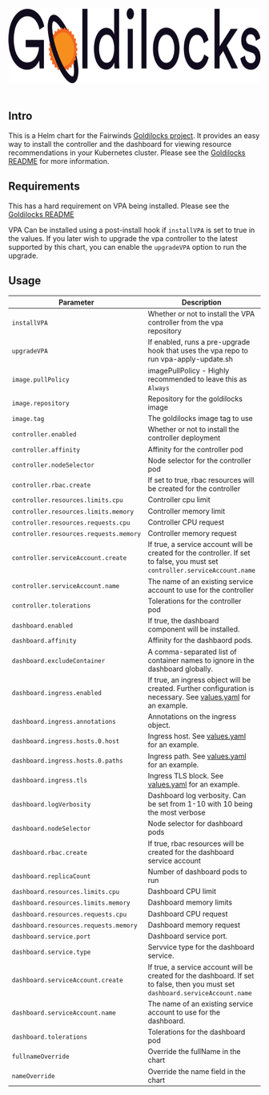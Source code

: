 <div align="center">
<a href="https://github.com/FairwindsOps/goldilocks"><img src="logo.svg" height="150" alt="Goldilocks" style="padding-bottom: 20px" /></a>
<br>
</div>

## Intro

This is a Helm chart for the Fairwinds [Goldilocks project](https://github.com/FairwindsOps/goldilocks). It provides an easy way to install the controller and the dashboard for viewing resource recommendations in your Kubernetes cluster. Please see the [Goldilocks README](https://github.com/FairwindsOps/goldilocks) for more information.

## Requirements

This has a hard requirement on VPA being installed. Please see the [Goldilocks README](https://github.com/FairwindsOps/goldilocks)

VPA Can be installed using a post-install hook if `installVPA` is set to true in the values. If you later wish to upgrade the vpa controller to the latest supported by this chart, you can enable the `upgradeVPA` option to run the upgrade.

## Usage

| Parameter                              | Description                                                                                                                      | Default                        |
|----------------------------------------|----------------------------------------------------------------------------------------------------------------------------------|--------------------------------|
| `installVPA`                           | Whether or not to install the VPA controller from the vpa repository                                                             | 'False`                        |
| `upgradeVPA`                           | If enabled, runs a pre-upgrade hook that uses the vpa repo to run vpa-apply-update.sh                                            | `False`                        |
| `image.pullPolicy`                     | imagePullPolicy - Highly recommended to leave this as `Always`                                                                   | `Always`                       |
| `image.repository`                     | Repository for the goldilocks image                                                                                              | `quay.io/fairwinds/goldilocks` |
| `image.tag`                            | The goldilocks image tag to use                                                                                                  | `v1.3.0`                       |
| `controller.enabled`                   | Whether or not to install the controller deployment                                                                              | `True`                         |
| `controller.affinity`                  | Affinity for the controller pod                                                                                                  | `{}`                           |
| `controller.nodeSelector`              | Node selector for the controller pod                                                                                             | `{}`                           |
| `controller.rbac.create`               | If set to true, rbac resources will be created for the controller                                                                | `True`                         |
| `controller.resources.limits.cpu`      | Controller cpu limit                                                                                                             | `25m`                          |
| `controller.resources.limits.memory`   | Controller memory limit                                                                                                          | `32Mi`                         |
| `controller.resources.requests.cpu`    | Controller CPU request                                                                                                           | `25m`                          |
| `controller.resources.requests.memory` | Controller memory request                                                                                                        | `32Mi`                         |
| `controller.serviceAccount.create`     | If true, a service account will be created for the controller. If set to false, you must set `controller.serviceAccount.name`    | `True`                         |
| `controller.serviceAccount.name`       | The name of an existing service account to use for the controller                                                                | ``                             |
| `controller.tolerations`               | Tolerations for the controller pod                                                                                               | `[]`                           |
| `dashboard.enabled`                    | If true, the dashboard component will be installed.                                                                              | `True`                         |
| `dashboard.affinity`                   | Affinity for the dashbaord pods.                                                                                                 | `{}`                           |
| `dashboard.excludeContainer`           | A comma-separated list of container names to ignore in the dashboard globally.                                                   | `linkderd-proxy,istio-proxy`   |
| `dashboard.ingress.enabled`            | If true, an ingress object will be created. Further configuration is necessary. See [values.yaml](values.yaml) for an example.   | `False`                        |
| `dashboard.ingress.annotations`        | Annotations on the ingress object.                                                                                               | `{}`                           |
| `dashboard.ingress.hosts.0.host`       | Ingress host. See [values.yaml](values.yaml) for an example.                                                                     | `chart-example.local`          |
| `dashboard.ingress.hosts.0.paths`      | Ingress path. See [values.yaml](values.yaml) for an example.                                                                     | `[]`                           |
| `dashboard.ingress.tls`                | Ingress TLS block. See [values.yaml](values.yaml) for an example.                                                                | `[]`                           |
| `dashboard.logVerbosity`               | Dashboard log verbosity. Can be set from 1-10 with 10 being the most verbose                                                     | `2`                            |
| `dashboard.nodeSelector`               | Node selector for dashboard pods                                                                                                 | `{}`                           |
| `dashboard.rbac.create`                | If true, rbac resources will be created for the dashboard service account                                                        | `True`                         |
| `dashboard.replicaCount`               | Number of dashboard pods to run                                                                                                  | `2`                            |
| `dashboard.resources.limits.cpu`       | Dashboard CPU limit                                                                                                              | `25m`                          |
| `dashboard.resources.limits.memory`    | Dashboard memory limits                                                                                                          | `32Mi`                         |
| `dashboard.resources.requests.cpu`     | Dashboard CPU request                                                                                                            | `25m`                          |
| `dashboard.resources.requests.memory`  | Dashboard memory request                                                                                                         | `32Mi`                         |
| `dashboard.service.port`               | Dashboard service port.                                                                                                          | `80`                           |
| `dashboard.service.type`               | Servvice type for the dashboard service.                                                                                         | `ClusterIP`                    |
| `dashboard.serviceAccount.create`      | If true, a service account will be created for the dashboard. If set to false, then you must set `dashboard.serviceAccount.name` | `True`                         |
| `dashboard.serviceAccount.name`        | The name of an existing service account to use for the dashboard.                                                                | ``                             |
| `dashboard.tolerations`                | Tolerations for the dashboard pod                                                                                                | `[]`                           |
| `fullnameOverride`                     | Override the fullName in the chart                                                                                               | ``                             |
| `nameOverride`                         | Override the name field in the chart                                                                                             | ``                             |
